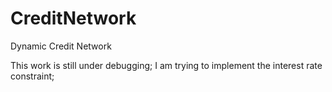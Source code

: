 CreditNetwork
=============

Dynamic Credit Network

This work is still under debugging; 
I am trying to implement the interest rate constraint; 
